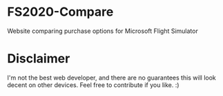 # FS2020-Compare

Website comparing purchase options for Microsoft Flight Simulator

# Disclaimer

I'm not the best web developer, and there are no guarantees this will look decent on other devices. Feel free to contribute if you like. :)
